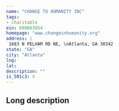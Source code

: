 ```yaml
---
name: "CHANGE TO HUMANITY INC"
tags:
- charitable
ein: 680663054
homepage: "www.changeinhumanity.org"
address: |
 1683 N PELHAM RD NE, \nAtlanta, GA 30342
state: "GA"
city: "Atlanta"
lng: 
lat: 
description: ""
is_501c3: X
---
```


## Long description


